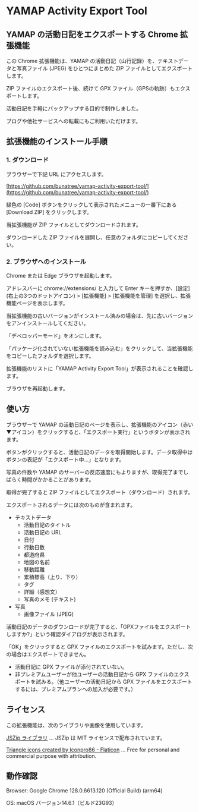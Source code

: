 # YAMAP Activity Export Tool
## YAMAP の活動日記をエクスポートする Chrome 拡張機能

この Chrome 拡張機能は、YAMAP の活動日記（山行記録）を、テキストデータと写真ファイル (JPEG) をひとつにまとめた ZIP ファイルとしてエクスポートします。

ZIP ファイルのエクスポート後、続けて GPX ファイル（GPSの軌跡）もエクスポートします。

活動日記を手軽にバックアップする目的で制作しました。

ブログや他社サービスへの転載にもご利用いただけます。

## 拡張機能のインストール手順

### 1. ダウンロード

ブラウザーで下記 URL にアクセスします。

[https://github.com/bunatree/yamap-activity-export-tool/](https://github.com/bunatree/yamap-activity-export-tool/)

緑色の [Code] ボタンをクリックして表示されたメニューの一番下にある [Download ZIP] をクリックします。

当拡張機能が ZIP ファイルとしてダウンロードされます。

ダウンロードした ZIP ファイルを展開し、任意のフォルダにコピーしてください。

### 2. ブラウザへのインストール

Chrome または Edge ブラウザを起動します。

アドレスバーに chrome://extensions/ と入力して Enter キーを押すか、[設定] (右上の3つのドットアイコン) > [拡張機能] > [拡張機能を管理] を選択し、拡張機能ページを表示します。

当拡張機能の古いバージョンがインストール済みの場合は、先に古いバージョンをアンインストールしてください。

「デベロッパーモード」をオンにします。

「パッケージ化されていない拡張機能を読み込む」をクリックして、当拡張機能をコピーしたフォルダを選択します。

拡張機能のリストに「YAMAP Activity Export Tool」が表示されることを確認します。

ブラウザを再起動します。

## 使い方

ブラウザーで YAMAP の活動日記のページを表示し、拡張機能のアイコン（赤い▼アイコン）をクリックすると、「エクスポート実行」というボタンが表示されます。

ボタンがクリックすると、活動日記のデータを取得開始します。データ取得中はボタンの表記が「エクスポート中...」となります。

写真の件数や YAMAP のサーバーの反応速度にもよりますが、取得完了までしばらく時間がかかることがあります。

取得が完了すると ZIP ファイルとしてエクスポート（ダウンロード）されます。

エクスポートされるデータには次のものが含まれます。

- テキストデータ
  - 活動日記のタイトル
  - 活動日記の URL
  - 日付
  - 行動日数
  - 都道府県
  - 地図の名前
  - 移動距離
  - 累積標高（上り、下り）
  - タグ
  - 詳細（感想文）
  - 写真のメモ (テキスト)
- 写真
  - 画像ファイル (JPEG)

活動日記のデータのダウンロードが完了すると、「GPXファイルをエクスポートしますか?」という確認ダイアログが表示されます。

「OK」をクリックすると GPX ファイルのエクスポートを試みます。ただし、次の場合はエクスポートできません。

- 活動日記に GPX ファイルが添付されていない。
- 非プレミアムユーザーが他ユーザーの活動日記から GPX ファイルのエクスポートを試みる。（他ユーザーの活動日記から GPX ファイルをエクスポートするには、プレミアムプランへの加入が必要です。）

## ライセンス

この拡張機能は、次のライブラリや画像を使用しています。

[JSZip ライブラリ](https://stuk.github.io/jszip/ "JSZip") … JSZip は MIT ライセンスで配布されています。

[Triangle icons created by Iconpro86 - Flaticon](https://www.flaticon.com/free-icons/triangle "triangle icons") … Free for personal and commercial purpose with attribution.

## 動作確認

Browser: Google Chrome 128.0.6613.120 (Official Build) (arm64)

OS: macOS バージョン14.6.1（ビルド23G93）


